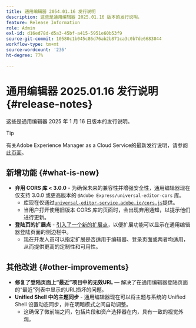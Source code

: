 ```yaml
---
title: 通用编辑器 2054.01.16 发行说明
description: 这些是通用编辑器 2025.01.16 版本的发行说明。
feature: Release Information
role: Admin
exl-id: d16ed78d-d5a3-45bf-a415-5951e60b53f9
source-git-commit: 10580c1b045c86d76ab2b871ca3c0b7de6683044
workflow-type: tm+mt
source-wordcount: '236'
ht-degree: 77%

---
```



# 通用编辑器 2025.01.16 发行说明 {#release-notes}

这些是通用编辑器 2025 年 1 月 16 日版本的发行说明。

>[!TIP]
>
>有关Adobe Experience Manager as a Cloud Service的最新发行说明，请参阅[此页面](/help/release-notes/release-notes-cloud/release-notes-current.md)。

## 新增功能 {#what-is-new}

* **弃用 CORS 库 &lt; 3.0.0**  - 为确保未来的兼容性并增强安全性，通用编辑器现在仅支持 3.0.0 或更高版本的
  `@Adobe Express/universal-editor-cors` 库。
   * 库现在仅通过[`universal-editor-service.adobe.io/cors.js`](http://universal-editor-service.adobe.io/cors.js)提供。
   * 当用户打开使用旧版本 CORS 库的页面时，会出现弃用通知，以提示他们进行更新。
* **登陆页的扩展点** - [引入了一个新的扩展点](/help/implementing/universal-editor/customizing.md#extending)，以便扩展功能可以显示在通用编辑器登陆页面的侧边栏中。
   * 现在开发人员可以指定扩展是否适用于编辑器、登录页面或两者均适用，从而提供更高的定制性和可用性。

## 其他改进 {#other-improvements}

* **修复了登陆页面上“最近”项目中的无效URL** — 解决了在通用编辑器登陆页面的“最近”列表中显示的URL损坏的问题。
* **Unified Shell 中的主题同步**  - 通用编辑器现在可以将主题与系统的 Unified Shell 设置动态同步，并在明暗模式之间自动调整。
   * 这确保了微前端之间，包括片段和资产选择器在内，具有一致的视觉外观。
